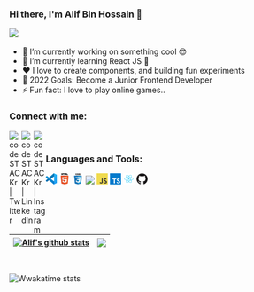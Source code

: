 ### Hi there, I'm Alif Bin Hossain 👋

![](https://komarev.com/ghpvc/?username=alifbinhossain&color=1A1B27)

- 🔭 I’m currently working on something cool 😎
- 🌱 I’m currently learning React JS 🤑
- ❤️ I love to create components, and building fun experiments
- 🥅 2022 Goals: Become a Junior Frontend Developer
- ⚡ Fun fact: I love to play online games..

### Connect with me:

[<img align="left" alt="codeSTACKr | Twitter" width="22px" src="https://cdn.jsdelivr.net/npm/simple-icons@v3/icons/twitter.svg" />][twitter]
[<img align="left" alt="codeSTACKr | LinkedIn" width="22px" src="https://cdn.jsdelivr.net/npm/simple-icons@v3/icons/linkedin.svg" />][linkedin]
[<img align="left" alt="codeSTACKr | Instagram" width="22px" src="https://cdn.jsdelivr.net/npm/simple-icons@v3/icons/instagram.svg" />][instagram]

<br>

### Languages and Tools:

<code><img height="20" src="https://raw.githubusercontent.com/github/explore/80688e429a7d4ef2fca1e82350fe8e3517d3494d/topics/visual-studio-code/visual-studio-code.png"></code>
<code><img height="20" src="https://raw.githubusercontent.com/github/explore/80688e429a7d4ef2fca1e82350fe8e3517d3494d/topics/html/html.png"></code>
<code><img height="20" src="https://raw.githubusercontent.com/github/explore/80688e429a7d4ef2fca1e82350fe8e3517d3494d/topics/css/css.png"></code>
<code><img height="20" src="https://img.shields.io/badge/-Bootstrap-black"></code>
<code><img height="20" src="https://raw.githubusercontent.com/github/explore/80688e429a7d4ef2fca1e82350fe8e3517d3494d/topics/javascript/javascript.png"></code>
<code><img height="20" src="https://raw.githubusercontent.com/github/explore/80688e429a7d4ef2fca1e82350fe8e3517d3494d/topics/typescript/typescript.png"></code>
<code><img height="20" src="https://raw.githubusercontent.com/github/explore/80688e429a7d4ef2fca1e82350fe8e3517d3494d/topics/react/react.png"></code>
<code><img height="20" src="https://raw.githubusercontent.com/github/explore/78df643247d429f6cc873026c0622819ad797942/topics/github/github.png"></code>

| <a href="https://github.com/anuraghazra/github-readme-stats"><img align="center" src="https://github-readme-stats.vercel.app/api?username=alifbinhossain&show_icons=true&include_all_commits=true&theme=buefy&hide_border=true" alt="Alif's github stats" /></a> | <a href="https://github.com/anuraghazra/github-readme-stats"><img align="center" src="https://github-readme-stats.vercel.app/api/top-langs/?username=alifbinhossain&layout=compact&theme=buefy&hide_border=true" /></a> |
| ---------------------------------------------------------------------------------------------------------------------------------------------------------------------------------------------------------------------------------------------------------------- | ----------------------------------------------------------------------------------------------------------------------------------------------------------------------------------------------------------------------- |

<br>

<!-- 📊 &nbsp;**This week I spent my time on**
<br> -->

![Wwakatime stats](https://github-readme-stats-taupe-two.vercel.app/api/wakatime?username=alifbinhossain&custom_title=This_week_I_spent_my_time_on&hide_border=true&langs_count=5&bg_color=00000000&text_color=777)

[twitter]: https://twitter.com/AlifBinHossain2
[instagram]: https://www.instagram.com/alifbinhossain_/?hl=en
[linkedin]: https://www.linkedin.com/in/alifbinhossain/
